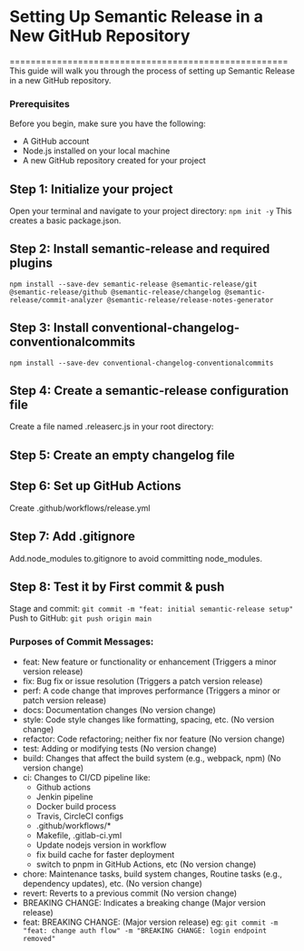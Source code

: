 # Setting Up Semantic Release in a New GitHub Repository
=====================================================
This guide will walk you through the process of setting up Semantic Release in a new GitHub repository.

### Prerequisites
Before you begin, make sure you have the following:

-   A GitHub account
-   Node.js installed on your local machine
-   A new GitHub repository created for your project

## Step 1: Initialize your project
Open your terminal and navigate to your project directory:
`npm init -y`
This creates a basic package.json.

## Step 2: Install semantic-release and required plugins
`npm install --save-dev semantic-release @semantic-release/git @semantic-release/github @semantic-release/changelog @semantic-release/commit-analyzer @semantic-release/release-notes-generator`

## Step 3: Install conventional-changelog-conventionalcommits
`npm install --save-dev conventional-changelog-conventionalcommits`

## Step 4: Create a semantic-release configuration file
Create a file named .releaserc.js in your root directory:

## Step 5: Create an empty changelog file

## Step 6: Set up GitHub Actions
Create .github/workflows/release.yml

## Step 7: Add .gitignore
Add.node_modules to.gitignore to avoid committing node_modules.

## Step 8: Test it by First commit & push
Stage and commit:
`git commit -m "feat: initial semantic-release setup"`
Push to GitHub:
`git push origin main`

### Purposes of Commit Messages:
-   feat: New feature or functionality or enhancement (Triggers a minor version release)
-   fix: Bug fix or issue resolution (Triggers a patch version release)
-   perf: A code change that improves performance (Triggers a minor or patch version release)
-   docs: Documentation changes (No version change)
-   style: Code style changes like formatting, spacing, etc. (No version change)
-   refactor: Code refactoring; neither fix nor feature (No version change)
-   test: Adding or modifying tests (No version change)
-   build: Changes that affect the build system (e.g., webpack, npm) (No version change)
-   ci: Changes to CI/CD pipeline like:
    - Github actions
    - Jenkin pipeline
    - Docker build process
    - Travis, CircleCI configs
    - .github/workflows/*
    - Makefile, .gitlab-ci.yml
    - Update nodejs version in workflow
    - fix build cache for faster deployment
    - switch to pnpm in GitHub Actions, etc (No version change)
-   chore: Maintenance tasks, build system changes, Routine tasks (e.g., dependency updates), etc. (No version change)
-   revert: Reverts to a previous commit (No version change)
-   BREAKING CHANGE: Indicates a breaking change (Major version release)
-   feat: BREAKING CHANGE: (Major version release) eg:
`git commit -m "feat: change auth flow" -m "BREAKING CHANGE: login endpoint removed"`

